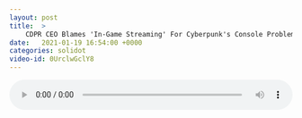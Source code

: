 ```yaml
---
layout: post
title:  >
    CDPR CEO Blames 'In-Game Streaming' For Cyberpunk's Console Problems
date:   2021-01-19 16:54:00 +0000
categories: solidot
video-id: 0UrclwGclY8
---
```


<audio src="/assets/f9d17c307a1f594b0cd540a80223657c.mp3" style="width: 100%;" controls></audio>

